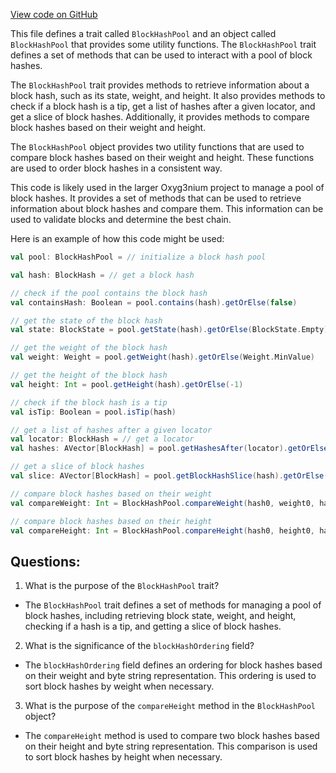 [View code on GitHub](https://github.com/oxyg3nium/oxyg3nium/flow/src/main/scala/org/oxyg3nium/flow/core/BlockHashPool.scala)

This file defines a trait called `BlockHashPool` and an object called `BlockHashPool` that provides some utility functions. The `BlockHashPool` trait defines a set of methods that can be used to interact with a pool of block hashes. 

The `BlockHashPool` trait provides methods to retrieve information about a block hash, such as its state, weight, and height. It also provides methods to check if a block hash is a tip, get a list of hashes after a given locator, and get a slice of block hashes. Additionally, it provides methods to compare block hashes based on their weight and height.

The `BlockHashPool` object provides two utility functions that are used to compare block hashes based on their weight and height. These functions are used to order block hashes in a consistent way.

This code is likely used in the larger Oxyg3nium project to manage a pool of block hashes. It provides a set of methods that can be used to retrieve information about block hashes and compare them. This information can be used to validate blocks and determine the best chain. 

Here is an example of how this code might be used:

```scala
val pool: BlockHashPool = // initialize a block hash pool

val hash: BlockHash = // get a block hash

// check if the pool contains the block hash
val containsHash: Boolean = pool.contains(hash).getOrElse(false)

// get the state of the block hash
val state: BlockState = pool.getState(hash).getOrElse(BlockState.Empty)

// get the weight of the block hash
val weight: Weight = pool.getWeight(hash).getOrElse(Weight.MinValue)

// get the height of the block hash
val height: Int = pool.getHeight(hash).getOrElse(-1)

// check if the block hash is a tip
val isTip: Boolean = pool.isTip(hash)

// get a list of hashes after a given locator
val locator: BlockHash = // get a locator
val hashes: AVector[BlockHash] = pool.getHashesAfter(locator).getOrElse(AVector.empty)

// get a slice of block hashes
val slice: AVector[BlockHash] = pool.getBlockHashSlice(hash).getOrElse(AVector.empty)

// compare block hashes based on their weight
val compareWeight: Int = BlockHashPool.compareWeight(hash0, weight0, hash1, weight1)

// compare block hashes based on their height
val compareHeight: Int = BlockHashPool.compareHeight(hash0, height0, hash1, height1)
```
## Questions: 
 1. What is the purpose of the `BlockHashPool` trait?
- The `BlockHashPool` trait defines a set of methods for managing a pool of block hashes, including retrieving block state, weight, and height, checking if a hash is a tip, and getting a slice of block hashes.

2. What is the significance of the `blockHashOrdering` field?
- The `blockHashOrdering` field defines an ordering for block hashes based on their weight and byte string representation. This ordering is used to sort block hashes by weight when necessary.

3. What is the purpose of the `compareHeight` method in the `BlockHashPool` object?
- The `compareHeight` method is used to compare two block hashes based on their height and byte string representation. This comparison is used to sort block hashes by height when necessary.